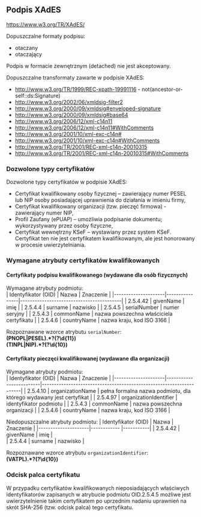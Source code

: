 ## Podpis XAdES 
https://www.w3.org/TR/XAdES/  

Dopuszczalne formaty podpisu:
- otaczany
- otaczający

Podpis w formacie zewnętrznym (detached) nie jest akceptowany.

Dopuszczalne transformaty zawarte w podpisie XAdES:
- http://www.w3.org/TR/1999/REC-xpath-19991116 - not(ancestor-or-self::ds:Signature)
- http://www.w3.org/2002/06/xmldsig-filter2
- http://www.w3.org/2000/09/xmldsig#enveloped-signature
- http://www.w3.org/2000/09/xmldsig#base64
- http://www.w3.org/2006/12/xml-c14n11
- http://www.w3.org/2006/12/xml-c14n11#WithComments
- http://www.w3.org/2001/10/xml-exc-c14n#
- http://www.w3.org/2001/10/xml-exc-c14n#WithComments
- http://www.w3.org/TR/2001/REC-xml-c14n-20010315
- http://www.w3.org/TR/2001/REC-xml-c14n-20010315#WithComments

### Dozwolone typy certyfikatów

Dozwolone typy certyfikatów w podpisie XAdES:
* Certyfikat kwalifikowany osoby fizycznej – zawierający numer PESEL lub NIP osoby posiadającej uprawnienia do działania w imieniu firmy,
* Certyfikat kwalifikowany organizacji (tzw. pieczęć firmowa) - zawierający numer NIP,
* Profil Zaufany (ePUAP) – umożliwia podpisanie dokumentu; wykorzystywany przez osoby fizyczne,
* Certyfikat wewnętrzny KSeF – wystawiany przez system KSeF. Certyfikat ten nie jest certyfikatem kwalifikowanym, ale jest honorowany w procesie uwierzytelniania.

### Wymagane atrybuty certyfikatów kwalifikowanych

#### Certyfikaty podpisu kwalifikowanego (wydawane dla osób fizycznych)

Wymagane atrybuty podmiotu:<br/>
| Identyfikator (OID) | Nazwa          | Znaczenie                                |
|---------------------|----------------|------------------------------------------|
| 2.5.4.42            | givenName      | imię                                     |
| 2.5.4.4             | surname        | nazwisko                                 |
| 2.5.4.5             | serialNumber   | numer seryjny                            |
| 2.5.4.3             | commonName     | nazwa powszechna właściciela certyfikatu |
| 2.5.4.6             | countryName    | nazwa kraju, kod ISO 3166                |

Rozpoznawane wzorce atrybutu `serialNumber`:<br>
**(PNOPL|PESEL).\*?(?<number>\\d{11})**<br>
**(TINPL|NIP).\*?(?<number>\\d{10})**<br>

#### Certyfikaty pieczęci kwalifikowanej (wydawane dla organizacji)

Wymagane atrybuty podmiotu:<br/>
| Identyfikator (OID) | Nazwa                   | Znaczenie                                                           |
|---------------------|-------------------------|---------------------------------------------------------------------|
| 2.5.4.10            | organizationName        | pełna formalna nazwa podmiotu, dla którego wydawany jest certyfikat |
| 2.5.4.97            | organizationIdentifier  | identyfikator podmiotu                                              |
| 2.5.4.3             | commonName              | nazwa powszechna organizacji                                        |
| 2.5.4.6             | countryName             | nazwa kraju, kod ISO 3166                                           |

Niedopuszczalne atrybuty podmiotu:
| Identyfikator (OID) | Nazwa       | Znaczenie |
|---------------------|------------ |-----------|
| 2.5.4.42            | givenName   | imię      |  
| 2.5.4.4             | surname     | nazwisko  |

Rozpoznawane wzorce atrybutu `organizationIdentifier`:<br>
**(VATPL).\*?(?<number>\\d{10})**<br>

### Odcisk palca certyfikatu

W przypadku certyfikatów kwalifikowanych nieposiadających właściwych identyfikatorów zapisanych w atrybucie podmiotu OID.2.5.4.5 możliwe jest uwierzytelnienie takim certyfikatem po uprzednim nadaniu uprawnień na skrót SHA-256 (tzw. odcisk palca) tego certyfikatu.